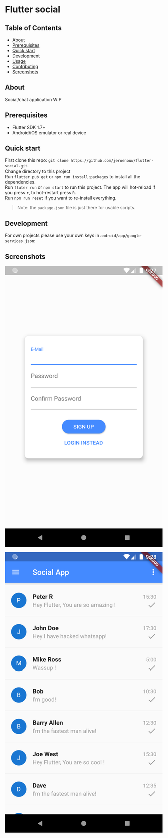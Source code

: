 # Flutter social

## Table of Contents
+ [About](#about)
+ [Prerequisites](#prerequisites)
+ [Quick start](#quick_start)
+ [Development](#development)
+ [Usage](#usage)
+ [Contributing](./CONTRIBUTING.md)
+ [Screenshots](#screenshots)


## About <a name = "about"></a>
Social/chat application WIP

## Prerequisites <a name = "prerequisites"></a>
* Flutter SDK 1.7+
* Android/iOS emulator or real device

## Quick start <a name = "quick_start"></a>
First clone this repo: `git clone https://github.com/jeroenouw/flutter-social.git`.  
Change directory to this project  
Run `flutter pub get` or `npm run install:packages` to install all the dependencies.  
Run `fluter run` or `npm start` to run this project. 
The app will hot-reload if you press `r`, to hot-restart press `R`.  
Run `npm run reset` if you want to re-install everything.  
  
>Note: the  `package.json` file is just there for usable scripts.

## Development <a name = "development"></a>
For own projects please use your own keys in `android/app/google-services.json`:  

## Screenshots <a name = "screenshots"></a>
<p align="left"><img src="/screen-signup.png?raw=true"/></p>
<p align="left"><img src="/screen-chat-overview.png?raw=true"/></p>

